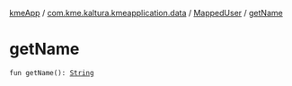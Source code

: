 [kmeApp](../../index.md) / [com.kme.kaltura.kmeapplication.data](../index.md) / [MappedUser](index.md) / [getName](./get-name.md)

# getName

`fun getName(): `[`String`](https://kotlinlang.org/api/latest/jvm/stdlib/kotlin/-string/index.html)
